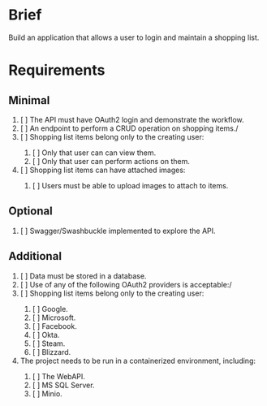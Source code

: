 # Brief

Build an application that allows a user to login and maintain a shopping list.

# Requirements

## Minimal
<ol>
	<li>[ ] The API must have OAuth2 login and demonstrate the workflow.</li>
	<li>[ ] An endpoint to perform a CRUD operation on shopping items./</li>
	<li>[ ] Shopping list items belong only to the creating user:</li>
		<ol>
			<li>[ ] Only that user can can view them.</li>
			<li>[ ] Only that user can perform actions on them.</li>
		</ol>
	<li>[ ] Shopping list items can have attached images:</li>
		<ol>
			<li>[ ] Users must be able to upload images to attach to items.</li>
		</ol>
</ol>

## Optional
<ol>
	<li>[ ] Swagger/Swashbuckle implemented to explore the API.</li>
</ol>

## Additional
<ol>
	<li>[ ] Data must be stored in a database.</li>
	<li>[ ] Use of any of the following OAuth2 providers is acceptable:/</li>
	<li>[ ] Shopping list items belong only to the creating user:</li>
		<ol>
			<li>[ ] Google.</li>
			<li>[ ] Microsoft.</li>
			<li>[ ] Facebook.</li>
			<li>[ ] Okta.</li>
			<li>[ ] Steam.</li>
			<li>[ ] Blizzard.</li>
		</ol>
	<li>The project needs to be run in a containerized environment, including:</li>
		<ol>
			<li>[ ] The WebAPI.</li>
			<li>[ ] MS SQL Server.</li>
			<li>[ ] Minio.</li>
		</ol>
</ol>
